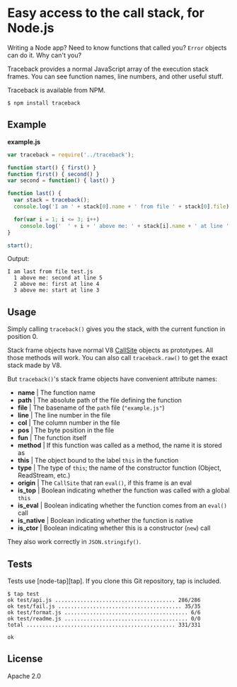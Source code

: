 # Easy access to the call stack, for Node.js

Writing a Node app? Need to know functions that called you? `Error` objects can do it. Why can't you?

Traceback provides a normal JavaScript array of the execution stack frames. You can see function names, line numbers, and other useful stuff.

Traceback is available from NPM.

    $ npm install traceback

## Example

**example.js**

```javascript
var traceback = require('../traceback');

function start() { first() }
function first() { second() }
var second = function() { last() }

function last() {
  var stack = traceback();
  console.log('I am ' + stack[0].name + ' from file ' + stack[0].file)

  for(var i = 1; i <= 3; i++)
    console.log('  ' + i + ' above me: ' + stack[i].name + ' at line ' + stack[i].line);
}

start();
```

Output:

    I am last from file test.js
      1 above me: second at line 5
      2 above me: first at line 4
      3 above me: start at line 3

## Usage

Simply calling `traceback()` gives you the stack, with the current function in position 0.

Stack frame objects have normal V8 [CallSite][callsite] objects as prototypes. All those methods will work. You can also call `traceback.raw()` to get the exact stack made by V8.

But `traceback()`'s stack frame objects have convenient attribute names:

* **name** | The function name
* **path** | The absolute path of the file defining the function
* **file** | The basename of the `path` file (`"example.js"`)
* **line** | The line number in the file
* **col** | The column number in the file
* **pos** | The byte position in the file
* **fun** | The function itself
* **method** | If this function was called as a method, the name it is stored as
* **this** | The object bound to the label `this` in the function
* **type** | The type of `this`; the name of the constructor function (Object, ReadStream, etc.)
* **origin** | The `CallSite` that ran `eval()`, if this frame is an eval
* **is_top** | Boolean indicating whether the function was called with a global `this`
* **is_eval** | Boolean indicating whether the function comes from an `eval()` call
* **is_native** | Boolean indicating whether the function is native
* **is_ctor** | Boolean indicating whether this is a constructor (`new`) call

They also work correctly in `JSON.stringify()`.

## Tests

Tests use [node-tap][tap]. If you clone this Git repository, tap is included.

    $ tap test
    ok test/api.js ...................................... 286/286
    ok test/fail.js ....................................... 35/35
    ok test/format.js ....................................... 6/6
    ok test/readme.js ....................................... 0/0
    total ............................................... 331/331

    ok

## License

Apache 2.0

[callsite]: http://code.google.com/p/v8/wiki/JavaScriptStackTraceApi
